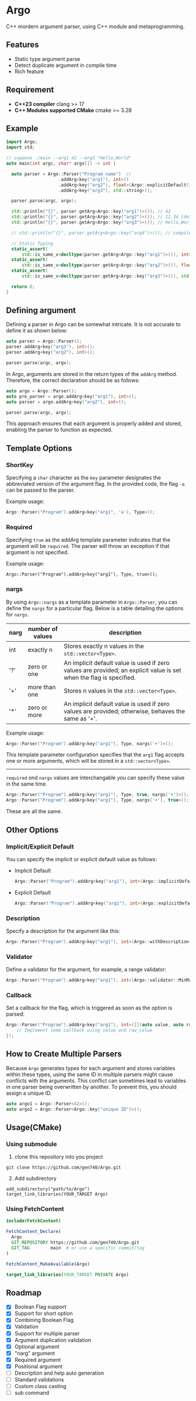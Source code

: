 # Argo
C++ mordern argument parser, using C++ module and metaprogramming.

## Features
- Static type argument parse
- Detect duplicate argument in compile time
- Rich feature

## Requirement
- **C++23 compiler** clang >= 17
- **C++ Modules supported CMake** cmake >= 3.28

## Example
```cpp
import Argo;
import std;

// suppose ./main --arg1 42 --arg3 "Hello,World"
auto main(int argc, char* argv[]) -> int {

  auto parser = Argo::Parser("Program name")  //
                    .addArg<key("arg1"), int>()
                    .addArg<key("arg2"), float>(Argo::explicitDefault(12.34))
                    .addArg<key("arg3"), std::string>();

  parser.parse(argc, argv);

  std::println("{}", parser.getArg<Argo::key("arg1")>()); // 42
  std::println("{}", parser.getArg<Argo::key("arg2")>()); // 12.34 (default value)
  std::println("{}", parser.getArg<Argo::key("arg3")>()); // Hello,World

  // std::println("{}", parser.getArg<Argo::key("arg4")>()); // compile error

  // Static Typing
  static_assert(
      std::is_same_v<decltype(parser.getArg<Argo::key("arg1")>()), int>);
  static_assert(
      std::is_same_v<decltype(parser.getArg<Argo::key("arg2")>()), float>);
  static_assert(
      std::is_same_v<decltype(parser.getArg<Argo::key("arg3")>()), std::string>);

  return 0;
}
```

## Defining argument

Defining a parser in Argo can be somewhat intricate. It is not accurate to define it as shown below:

```cpp
auto parser = Argo::Parser();
parser.addArg<key("arg1"), int>();
parser.addArg<key("arg2"), int>();

parser.parse(argc, argv);
```

In Argo, arguments are stored in the return types of the `addArg` method. Therefore, the correct declaration should be as follows:

```cpp
auto argo = Argo::Parser();
auto pre_parser = argo.addArg<key("arg1"), int>();
auto parser = argo.addArg<key("arg2"), int>();

parser.parse(argc, argv);
```

This approach ensures that each argument is properly added and stored, enabling the parser to function as expected.

## Template Options

### ShortKey

Specifying a `char` character as the `key` parameter designates the abbreviated
version of the argument flag. In the provided code, the flag `-a` can be passed
to the parser.

Example usage:
```cpp
Argo::Parser("Program").addArg<key("arg1", 'a'), Type>();
```

### Required
Specifying `true` as the addArg template parameter indicates that the argument
will be `required`. The parser will throw an exception if that argument is not
specified.

Example usage:
```
Argo::Parser("Program").addArg<key("arg1"), Type, true>();
```

### nargs

By using `Argo::nargs` as a template parameter in `Argo::Parser`, you can
define the `nargs` for a particular flag. Below is a table detailing the
options for `nargs`.

| narg | number of values | description |
|------|------------------|-------------|
| int  | exactly n        | Stores exactly n values in the `std::vector<Type>`. |
| '?'  | zero or one      | An implicit default value is used if zero values are provided; an explicit value is set when the flag is specified. |
| '+'  | more than one    | Stores n values in the `std::vector<Type>`. |
| '*'  | zero or more     | An implicit default value is used if zero values are provided; otherwise, behaves the same as '+'. |

Example usage:
```cpp
Argo::Parser("Program").addArg<key("arg1"), Type, nargs('+')>();
```
This template parameter configuration specifies that the `arg1` flag accepts
one or more arguments, which will be stored in a `std::vector<Type>`.

---

`required` ond `nargs` values are interchangable you can specify these value in the same time.

```cpp
Argo::Parser("Program").addArg<key("arg1"), Type, true, nargs('+')>();
Argo::Parser("Program").addArg<key("arg1"), Type, nargs('+'), true>();
```

These are all the same.


## Other Options

### Implicit/Explicit Default
You can specify the implicit or explicit default value as follows:

- Implicit Default
  ```cpp
  Argo::Parser("Program").addArg<key("arg1"), int>(Argo::implicitDefault(12.34));
  ```
- Explicit Default
  ```cpp
  Argo::Parser("Program").addArg<key("arg1"), int>(Argo::explicitDefault(12.34));
  ```

### Description
Specify a description for the argument like this:
  ```cpp
  Argo::Parser("Program").addArg<key("arg1"), int>(Argo::withDescription("Description of arg1"));
  ```

### Validator
Define a validator for the argument, for example, a range validator:
  ```cpp
  Argo::Parser("Program").addArg<key("arg1"), int>(Argo::validator::MinMax(10, 20));
  ```

### Callback
Set a callback for the flag, which is triggered as soon as the option is parsed:
  ```cpp
  Argo::Parser("Program").addArg<key("arg1"), int>([](auto value, auto raw_value){
      // Implement some callback using value and raw_value
  });
  ```

## How to Create Multiple Parsers
Because `Argo` generates types for each argument and stores variables within
these types, using the same ID in multiple parsers might cause conflicts with
the arguments. This conflict can sometimes lead to variables in one parser
being overwritten by another. To prevent this, you should assign a unique ID.

```cpp
auto argo1 = Argo::Parser<42>();
auto argo2 = Argo::Parser<Argo::key("unique ID")>();
```

## Usage(CMake)

### Using submodule
1. clone this repository into you project
```
git clone https://github.com/gen740/Argo.git
```
2. Add subdirectory
```camke
add_subdirectory("path/to/Argo")
target_link_libraries(YOUR_TARGET Argo)
```

### Using FetchContent
```cmake
include(FetchContent)

FetchContent_Declare(
  Argo
  GIT_REPOSITORY https://github.com/gen740/Argo.git
  GIT_TAG        main  # or use a specific commit/tag
)

FetchContent_MakeAvailable(Argo)

target_link_libraries(YOUR_TARGET PRIVATE Argo)
```

## Roadmap
- [x] Boolean Flag support
- [x] Support for short option
- [x] Combining Boolean Flag
- [x] Validation
- [x] Support for multiple parser
- [x] Argument duplication validation
- [x] Optional argument
- [x] "narg" argument
- [x] Required argument
- [x] Positional argument
- [ ] Description and help auto generation
- [ ] Standard validations
- [ ] Custom class casting
- [ ] sub command
